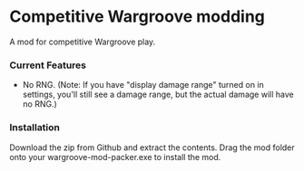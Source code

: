 # Competitive Wargroove modding
A mod for competitive Wargroove play. 

### Current Features
- No RNG. (Note: If you have "display damage range" turned on in settings, you'll still see a damage range, but the actual damage will have no RNG.)

### Installation

Download the zip from Github and extract the contents. Drag the mod folder onto your wargroove-mod-packer.exe to install the mod. 
